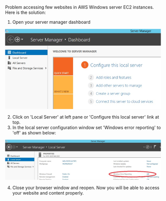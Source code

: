 Problem accessing few websites in AWS Windows server EC2 instances.
Here is the solution:

1. Open your server manager dashboard

![](https://github.com/mahtab-haider88/DevOps-Tips-and-Tricks/blob/master/images/ServerManager.jpg)

2. Click on 'Local Server' at left pane or 'Configure this local server' link at top.
3. In the local server configuration window set 'Windows error reporting' to 'off' as shown below:

![](https://github.com/mahtab-haider88/DevOps-Tips-and-Tricks/blob/master/images/localServerErrorReportingOff.jpg)

4. Close your browser window and reopen. Now you will be able to access your website and content properly.



